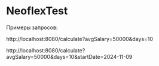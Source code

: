 # NeoflexTest
Примеры запросов:

http://localhost:8080/calculate?avgSalary=50000&days=10

http://localhost:8080/calculate?avgSalary=50000&days=10&startDate=2024-11-09
